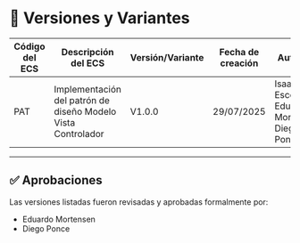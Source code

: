 # 📌 Versiones y Variantes

| Código del ECS | Descripción del ECS                                  | Versión/Variante | Fecha de creación | Autor(es)                                             | Localización                                     |
|----------------|------------------------------------------------------|------------------|-------------------|-------------------------------------------------------|--------------------------------------------------|
| PAT            | Implementación del patrón de diseño Modelo Vista Controlador | V1.0.0          | 29/07/2025        | Isaac Escobar, Eduardo Mortensen, Diego Ponce         | `/Documentacion/Disenos/Patron_MVC`              |

---

## ✅ Aprobaciones

Las versiones listadas fueron revisadas y aprobadas formalmente por:

- Eduardo Mortensen  
- Diego Ponce
